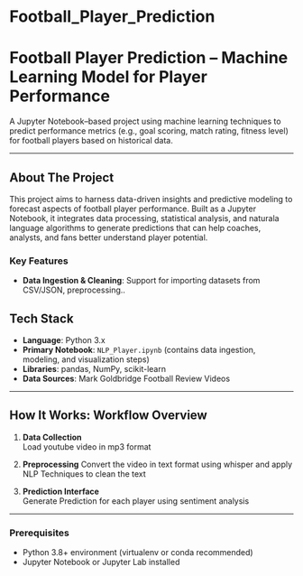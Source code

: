 # Football_Player_Prediction
# Football Player Prediction – Machine Learning Model for Player Performance

A Jupyter Notebook–based project using machine learning techniques to predict performance metrics (e.g., goal scoring, match rating, fitness level) for football players based on historical data.

---

## About The Project

This project aims to harness data-driven insights and predictive modeling to forecast aspects of football player performance. Built as a Jupyter Notebook, it integrates data processing, statistical analysis, and naturala language algorithms to generate predictions that can help coaches, analysts, and fans better understand player potential.

### Key Features

- **Data Ingestion & Cleaning**: Support for importing datasets from CSV/JSON, preprocessing..

## Tech Stack

- **Language**: Python 3.x  
- **Primary Notebook**: `NLP_Player.ipynb` (contains data ingestion, modeling, and visualization steps)  
- **Libraries**: pandas, NumPy, scikit-learn
- **Data Sources**: Mark Goldbridge Football Review Videos

---

## How It Works: Workflow Overview

1. **Data Collection**  
   Load youtube video  in mp3 format

2. **Preprocessing** 
  Convert the video in text format using whisper and apply NLP Techniques to clean the text

5. **Prediction Interface**  
   Generate Prediction for each player using sentiment analysis
---

### Prerequisites

- Python 3.8+ environment (virtualenv or conda recommended)  
- Jupyter Notebook or Jupyter Lab installed  
